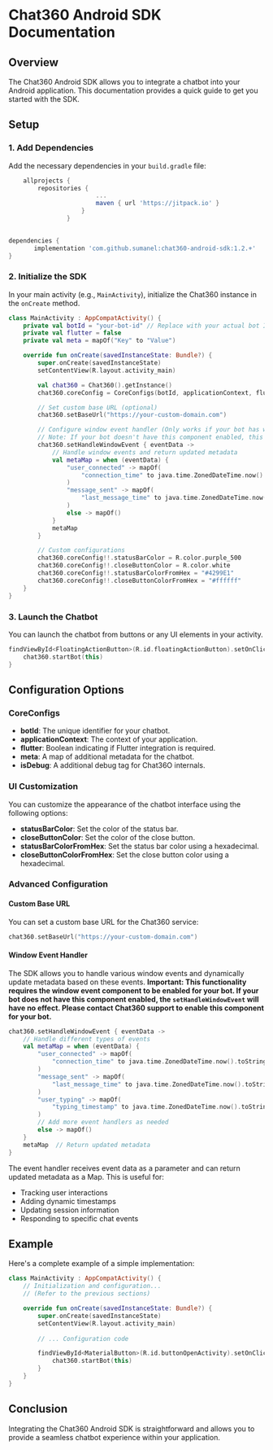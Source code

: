 # Chat360 Android SDK Documentation

## Overview
The Chat360 Android SDK allows you to integrate a chatbot into your Android application. This documentation provides a quick guide to get you started with the SDK.


## Setup

### 1. Add Dependencies
Add the necessary dependencies in your `build.gradle` file:

```groovy 
    allprojects {
	    repositories {
	                    ...
		                maven { url 'https://jitpack.io' }   
                    }
                }
                     
```

```groovy
dependencies {
       implementation 'com.github.sumanel:chat360-android-sdk:1.2.+'
}
```

### 2. Initialize the SDK
In your main activity (e.g., `MainActivity`), initialize the Chat360 instance in the `onCreate` method.

```kotlin
class MainActivity : AppCompatActivity() {
    private val botId = "your-bot-id" // Replace with your actual bot ID
    private val flutter = false
    private val meta = mapOf("Key" to "Value")

    override fun onCreate(savedInstanceState: Bundle?) {
        super.onCreate(savedInstanceState)
        setContentView(R.layout.activity_main)

        val chat360 = Chat360().getInstance()
        chat360.coreConfig = CoreConfigs(botId, applicationContext, flutter, meta, false)

        // Set custom base URL (optional)
        chat360.setBaseUrl("https://your-custom-domain.com")

        // Configure window event handler (Only works if your bot has window event component enabled)
        // Note: If your bot doesn't have this component enabled, this configuration will have no effect
        chat360.setHandleWindowEvent { eventData ->
            // Handle window events and return updated metadata
            val metaMap = when (eventData) {
                "user_connected" -> mapOf(
                    "connection_time" to java.time.ZonedDateTime.now().toString()
                )
                "message_sent" -> mapOf(
                    "last_message_time" to java.time.ZonedDateTime.now().toString()
                )
                else -> mapOf()
            }
            metaMap
        }

        // Custom configurations
        chat360.coreConfig!!.statusBarColor = R.color.purple_500
        chat360.coreConfig!!.closeButtonColor = R.color.white
        chat360.coreConfig!!.statusBarColorFromHex = "#4299E1"
        chat360.coreConfig!!.closeButtonColorFromHex = "#ffffff"
    }
}
```

### 3. Launch the Chatbot
You can launch the chatbot from buttons or any UI elements in your activity.

```kotlin
findViewById<FloatingActionButton>(R.id.floatingActionButton).setOnClickListener {
    chat360.startBot(this)
}
```

## Configuration Options

### CoreConfigs
- **botId**: The unique identifier for your chatbot.
- **applicationContext**: The context of your application.
- **flutter**: Boolean indicating if Flutter integration is required.
- **meta**: A map of additional metadata for the chatbot.
- **isDebug**: A additional debug tag for  Chat36O internals.


### UI Customization

You can customize the appearance of the chatbot interface using the following options:

- **statusBarColor**: Set the color of the status bar.
- **closeButtonColor**: Set the color of the close button.
- **statusBarColorFromHex**: Set the status bar color using a hexadecimal.
- **closeButtonColorFromHex**: Set the close button color using a hexadecimal.

### Advanced Configuration

#### Custom Base URL

You can set a custom base URL for the Chat360 service:

```kotlin
chat360.setBaseUrl("https://your-custom-domain.com")
```

#### Window Event Handler

The SDK allows you to handle various window events and dynamically update metadata based on these events. **Important: This functionality requires the window event component to be enabled for your bot. If your bot does not have this component enabled, the `setHandleWindowEvent` will have no effect. Please contact Chat360 support to enable this component for your bot.**

```kotlin
chat360.setHandleWindowEvent { eventData ->
    // Handle different types of events
    val metaMap = when (eventData) {
        "user_connected" -> mapOf(
            "connection_time" to java.time.ZonedDateTime.now().toString()
        )
        "message_sent" -> mapOf(
            "last_message_time" to java.time.ZonedDateTime.now().toString()
        )
        "user_typing" -> mapOf(
            "typing_timestamp" to java.time.ZonedDateTime.now().toString()
        )
        // Add more event handlers as needed
        else -> mapOf()
    }
    metaMap  // Return updated metadata
}
```

The event handler receives event data as a parameter and can return updated metadata as a Map. This is useful for:

- Tracking user interactions
- Adding dynamic timestamps
- Updating session information
- Responding to specific chat events


## Example

Here's a complete example of a simple implementation:

```kotlin
class MainActivity : AppCompatActivity() {
    // Initialization and configuration...
    // (Refer to the previous sections)

    override fun onCreate(savedInstanceState: Bundle?) {
        super.onCreate(savedInstanceState)
        setContentView(R.layout.activity_main)
        
        // ... Configuration code

        findViewById<MaterialButton>(R.id.buttonOpenActivity).setOnClickListener {
            chat360.startBot(this)
        }
    }
}
```

## Conclusion
Integrating the Chat360 Android SDK is straightforward and allows you to provide a seamless chatbot experience within your application.
